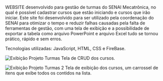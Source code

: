 WEBSITE desenvolvido para gestão de turmas do SENAI Mecatrônica, no qual é possível cadastrar cursos que estão iniciando e cursos que irão iniciar.
Este site foi desenvolvido para ser utilizado pela coordenação do SENAI para otimizar o tempo e reduzir falhas causadas pela falta de ferramentas de gestão, com uma tela de exibição e a possibilidade de exportar a tabela como arquivo PowerPoint e arquivo Excel
tudo se tornou prático, rápido e sem erros.

Tecnologias utilizadas: JavaScript, HTML, CSS e FireBase.

![Exibição Projeto Turmas](https://github.com/user-attachments/assets/22ca7181-956a-4387-afcb-68770c79daf5)
Tela de CRUD dos cursos.

![Exibição Projeto Turmas 2](https://github.com/user-attachments/assets/85bacf52-9a77-4d4a-b3c1-c845402cacdc)
Tela de exibição dos cursos, um carrossel de itens que exibe todos os contidos na lista.
